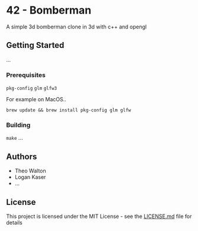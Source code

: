 # 42 - Bomberman

A simple 3d bomberman clone in 3d with c++ and opengl

## Getting Started
...

### Prerequisites

`pkg-config`
`glm`
`glfw3`

For example on MacOS..
```
brew update && brew install pkg-config glm glfw
```

### Building
`make`
...

## Authors

* Theo Walton
* Logan Kaser
* ...

## License

This project is licensed under the MIT License - see the [LICENSE.md](LICENSE.md) file for details
